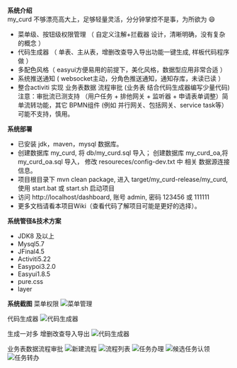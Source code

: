 **系统介绍**  
my_curd 不够漂亮高大上，足够轻量灵活，分分钟掌控不是事，为所欲为 :smile:
- 菜单级、按钮级权限管理 （  自定义注解+拦截器 设计，清晰明确，没有复杂的概念    ）
- 代码生成器 （ 单表、主从表，增删改查导入导出功能一键生成, 样板代码程序做 ）
- 多配色风格（ easyui方便易用的前提下，美化风格，数据型应用非常合适 ）
- 系统推送通知 ( websocket主动，分角色推送通知，通知存库，未读已读 ）
- 整合activiti 实现 业务表数据 流程审批 (业务表 结合代码生成器编写少量代码)   
注意：审批流已测支持 （用户任务 + 排他网关 + 监听器 + 申请表单调整）简单流转功能，其它 BPMN组件 (例如 并行网关、包括网关、service task等）可能不支持，慎用。    

**系统部署**  
- 已安装 jdk，maven，mysql 数据库。
- 创建数据库 my_curd, 将 db/my_curd.sql 导入； 创建数据库 my_curd_oa,将 my_curd_oa.sql 导入，
修改 resoureces/config-dev.txt 中 相关 数据源连接信息。
- 项目根目录下 mvn clean package, 进入 target/my_curd-release/my_curd, 使用 start.bat 或 start.sh 启动项目
- 访问 http://localhost/dashboard, 账号 admin, 密码 123456 或 111111
- 更多文档请看本项目Wiki（查看代码了解项目可能是更好的选择）。

**系统管径&技术方案**  
- JDK8 及以上
- Mysql5.7
- JFinal4.5 
- Activiti5.22 
- Easypoi3.2.0
- Easyui1.8.5
- pure.css
- layer

**系统截图**
菜单权限
![菜单管理](https://raw.githubusercontent.com/qinyou/my_curd/master/preview/menu.png "menu.png")

代码生成器
![代码生成器](https://raw.githubusercontent.com/qinyou/my_curd/master/preview/gen.png "gen.png")

生成一对多 增删改查导入导出
![代码生成器](https://raw.githubusercontent.com/qinyou/my_curd/master/preview/1tn.png "1tn.png")

业务表数据流程审批
![新建流程](https://raw.githubusercontent.com/qinyou/my_curd/master/preview/process1.png "process1.png")
![流程列表](https://raw.githubusercontent.com/qinyou/my_curd/master/preview/process.png "process.png")
![任务办理](https://raw.githubusercontent.com/qinyou/my_curd/master/preview/task1.png "task1.png")
![候选任务认领](https://raw.githubusercontent.com/qinyou/my_curd/master/preview/task2.png "task2.png")
![任务转办](https://raw.githubusercontent.com/qinyou/my_curd/master/preview/task3.png "task3.png")





